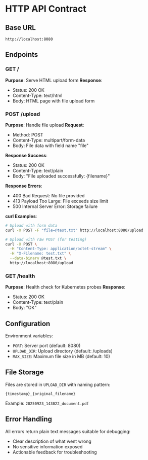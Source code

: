 # HTTP API Contract

## Base URL
```
http://localhost:8080
```

## Endpoints

### GET /
**Purpose**: Serve HTML upload form
**Response**:
- Status: 200 OK
- Content-Type: text/html
- Body: HTML page with file upload form

### POST /upload
**Purpose**: Handle file upload
**Request**:
- Method: POST
- Content-Type: multipart/form-data
- Body: File data with field name "file"

**Response Success**:
- Status: 200 OK
- Content-Type: text/plain
- Body: "File uploaded successfully: {filename}"

**Response Errors**:
- 400 Bad Request: No file provided
- 413 Payload Too Large: File exceeds size limit
- 500 Internal Server Error: Storage failure

**curl Examples**:
```bash
# Upload with form data
curl -X POST -F "file=@test.txt" http://localhost:8080/upload

# Upload with raw POST (for testing)
curl -X POST \
  -H "Content-Type: application/octet-stream" \
  -H "X-Filename: test.txt" \
  --data-binary @test.txt \
  http://localhost:8080/upload
```

### GET /health
**Purpose**: Health check for Kubernetes probes
**Response**:
- Status: 200 OK
- Content-Type: text/plain
- Body: "OK"

## Configuration

Environment variables:
- `PORT`: Server port (default: 8080)
- `UPLOAD_DIR`: Upload directory (default: /uploads)
- `MAX_SIZE`: Maximum file size in MB (default: 10)

## File Storage

Files are stored in `UPLOAD_DIR` with naming pattern:
```
{timestamp}_{original_filename}
```

Example: `20250923_143022_document.pdf`

## Error Handling

All errors return plain text messages suitable for debugging:
- Clear description of what went wrong
- No sensitive information exposed
- Actionable feedback for troubleshooting